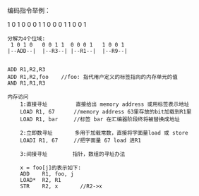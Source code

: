 编码指令举例：

1 0 1 0 0 0 1 1 0 0 0 1 1 0 0 1

    分解为4个位域:
     1 0 1 0   0 0 1 1  0 0 0 1   1 0 0 1
    |--ADD--|  |--R3--| |--R1--|  |--R9--|


    ADD R1,R2,R3
    ADD R1,R2,foo    //foo: 指代用户定义的标签指向的内存单元的值 
    AND R1,R1,R3 

    内存访问
        1:直接寻址         直接给出 memory address 或用标签表示地址
        LOAD R1, 67      //memory address 63里存放的bit加载到R1里
        LOAD R1, bar     //标签 bar 在汇编器阶段终将被替换成地址
        
        2:立即数寻址       多用于加载常数，直接将字面量load 或 store
        LOADI R1, 67     //把字面量 67 load 进R1
        
        3:间接寻址        指针，数组的寻址办法
        
        x = foo[j]的表示如下:
        ADD    R1, foo, j
        LOAD*  R2, R1
        STR    R2, x       //R2->x

            









